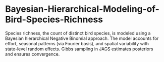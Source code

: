 # Bayesian-Hierarchical-Modeling-of-Bird-Species-Richness
Species richness, the count of distinct bird species, is modeled using a Bayesian hierarchical Negative Binomial approach. The model accounts for effort, seasonal patterns (via Fourier basis), and spatial variability with state-level random effects. Gibbs sampling in JAGS estimates posteriors and ensures convergence.
